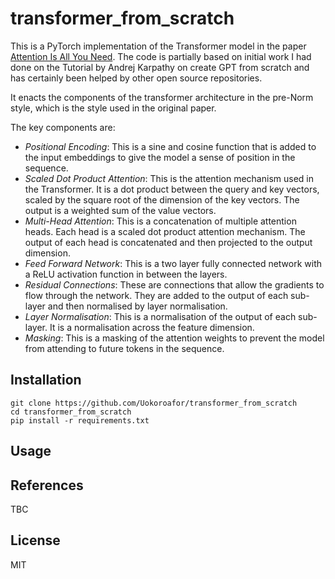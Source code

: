 # transformer_from_scratch

This is a PyTorch implementation of the Transformer model in the paper [Attention Is All You Need](https://arxiv.org/abs/1706.03762).
The code is partially based on initial work I had done on the Tutorial by Andrej Karpathy on create GPT from scratch and has certainly been helped by other open source repositories.

It enacts the components of the transformer architecture in the pre-Norm style, which is the style used in the original paper.

The key components are:
- *Positional Encoding*: This is a sine and cosine function that is added to the input embeddings to give the model a sense of position in the sequence.
- *Scaled Dot Product Attention*: This is the attention mechanism used in the Transformer. It is a dot product between the query and key vectors, scaled by the square root of the dimension of the key vectors. The output is a weighted sum of the value vectors.
- *Multi-Head Attention*: This is a concatenation of multiple attention heads. Each head is a scaled dot product attention mechanism. The output of each head is concatenated and then projected to the output dimension.
- *Feed Forward Network*: This is a two layer fully connected network with a ReLU activation function in between the layers.
- *Residual Connections*: These are connections that allow the gradients to flow through the network. They are added to the output of each sub-layer and then normalised by layer normalisation.
- *Layer Normalisation*: This is a normalisation of the output of each sub-layer. It is a normalisation across the feature dimension.
- *Masking*: This is a masking of the attention weights to prevent the model from attending to future tokens in the sequence.

## Installation
```
git clone https://github.com/Uokoroafor/transformer_from_scratch
cd transformer_from_scratch
pip install -r requirements.txt
```
## Usage


## References
TBC

## License
MIT
```

```

